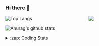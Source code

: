 ### Hi there 👋

<!--
**tao8687/tao8687** is a ✨ _special_ ✨ repository because its `README.md` (this file) appears on your GitHub profile.

Here are some ideas to get you started:

- 🔭 I’m currently working on ...
- 🌱 I’m currently learning ...
- 👯 I’m looking to collaborate on ...
- 🤔 I’m looking for help with ...
- 💬 Ask me about ...
- 📫 How to reach me: ...
- 😄 Pronouns: ...
- ⚡ Fun fact: ...
-->

<img align='right' src="https://media.giphy.com/media/M9gbBd9nbDrOTu1Mqx/giphy.gif" width="240">

  
![Top Langs](https://github-readme-stats.vercel.app/api/top-langs/?username=tao8687&layout=compact&title_color=23238E&text_color=A67D3D)

![Anurag's github stats](https://github-readme-stats.vercel.app/api?username=tao8687&show_icons=true&&text_color=A67D3D&title_color=23238E&show_icons=false&count_private=true&hide=stars)

<details>
  <summary>:zap: Coding Stats</summary>
  <br>
    
<!--START_SECTION:waka-->
![Code Time](http://img.shields.io/badge/Code%20Time-2%2C053%20hrs%2058%20mins-blue)

![Profile Views](http://img.shields.io/badge/Profile%20Views-2-blue)

**🐱 My GitHub Data** 

> 📦 1.5 MB Used in GitHub's Storage 
 > 
> 🏆 172 Contributions in the Year 2025
 > 
> 🚫 Not Opted to Hire
 > 
> 📜 63 Public Repositories 
 > 
> 🔑 24 Private Repositories 
 > 
**I'm an Early 🐤** 

```text
🌞 Morning                1774 commits        ██████████████████████░░░   89.28 % 
🌆 Daytime                90 commits          █░░░░░░░░░░░░░░░░░░░░░░░░   04.53 % 
🌃 Evening                119 commits         █░░░░░░░░░░░░░░░░░░░░░░░░   05.99 % 
🌙 Night                  4 commits           ░░░░░░░░░░░░░░░░░░░░░░░░░   00.20 % 
```
📅 **I'm Most Productive on Wednesday** 

```text
Monday                   285 commits         ████░░░░░░░░░░░░░░░░░░░░░   14.34 % 
Tuesday                  271 commits         ███░░░░░░░░░░░░░░░░░░░░░░   13.64 % 
Wednesday                342 commits         ████░░░░░░░░░░░░░░░░░░░░░   17.21 % 
Thursday                 266 commits         ███░░░░░░░░░░░░░░░░░░░░░░   13.39 % 
Friday                   282 commits         ████░░░░░░░░░░░░░░░░░░░░░   14.19 % 
Saturday                 275 commits         ███░░░░░░░░░░░░░░░░░░░░░░   13.84 % 
Sunday                   266 commits         ███░░░░░░░░░░░░░░░░░░░░░░   13.39 % 
```


📊 **This Week I Spent My Time On** 

```text
🕑︎ Time Zone: Asia/Shanghai

💬 Programming Languages: 
CMake                    2 hrs 48 mins       ███████░░░░░░░░░░░░░░░░░░   27.67 % 
C                        2 hrs 44 mins       ███████░░░░░░░░░░░░░░░░░░   27.10 % 
Makefile                 1 hr 32 mins        ████░░░░░░░░░░░░░░░░░░░░░   15.13 % 
XML                      1 hr                ██░░░░░░░░░░░░░░░░░░░░░░░   09.95 % 
Python                   49 mins             ██░░░░░░░░░░░░░░░░░░░░░░░   08.13 % 

🔥 Editors: 
Cursor                   7 hrs 29 mins       ██████████████████░░░░░░░   73.88 % 
VS Code                  2 hrs 38 mins       ███████░░░░░░░░░░░░░░░░░░   26.12 % 

🐱‍💻 Projects: 
R20                      5 hrs 34 mins       ██████████████░░░░░░░░░░░   55.10 % 
OpenCTR_H60V32_R20_1024_V1 hr 40 mins        ████░░░░░░░░░░░░░░░░░░░░░   16.48 % 
BossMatchJobHunter       49 mins             ██░░░░░░░░░░░░░░░░░░░░░░░   08.13 % 
mode_control_server      48 mins             ██░░░░░░░░░░░░░░░░░░░░░░░   07.90 % 
STM32F407VET6_168HZ      40 mins             ██░░░░░░░░░░░░░░░░░░░░░░░   06.67 % 

💻 Operating System: 
Linux                    10 hrs 7 mins       █████████████████████████   100.00 % 
```

**I Mostly Code in C++** 

```text
C++                      11 repos            ████████░░░░░░░░░░░░░░░░░   33.33 % 
Python                   8 repos             ██████░░░░░░░░░░░░░░░░░░░   24.24 % 
JavaScript               2 repos             ██░░░░░░░░░░░░░░░░░░░░░░░   06.06 % 
Batchfile                1 repo              █░░░░░░░░░░░░░░░░░░░░░░░░   03.03 % 
HTML                     1 repo              █░░░░░░░░░░░░░░░░░░░░░░░░   03.03 % 
```



**Timeline**

![Lines of Code chart](https://raw.githubusercontent.com/tao8687/tao8687/master/assets/bar_graph.png)


 Last Updated on 20/06/2025 01:57:52 UTC
<!--END_SECTION:waka-->
</details>

